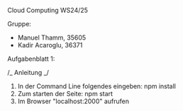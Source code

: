 Cloud Computing WS24/25

Gruppe:

- Manuel Thamm, 35605
- Kadir Acaroglu, 36371

Aufgabenblatt 1:

/_ Anleitung _/

1. In der Command Line folgendes eingeben: npm install
2. Zum starten der Seite: npm start
3. Im Browser "localhost:2000" aufrufen
